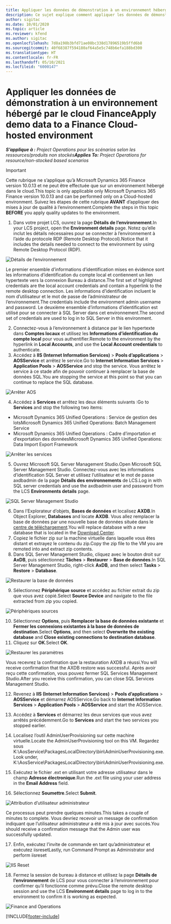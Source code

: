 ```yaml
---
title: Appliquer les données de démonstration à un environnement hébergé par le cloud Finance
description: Ce sujet explique comment appliquer les données de démonstration entre Project Operations et un environnement hébergé dans le cloud Dynamics 365 Finance.
author: sigitac
ms.date: 10/01/2020
ms.topic: article
ms.reviewer: kfend
ms.author: sigitac
ms.openlocfilehash: 7d8a198b3bfd71ae08bc338d17896519b5ffd6b8
ms.sourcegitcommit: 40f68387f594180af64a5e5c748b6efa188bd300
ms.translationtype: HT
ms.contentlocale: fr-FR
ms.lasthandoff: 05/10/2021
ms.locfileid: "6000147"
---
```

# <a name="apply-demo-data-to-a-finance-cloud-hosted-environment"></a><span data-ttu-id="64cf1-103">Appliquer les données de démonstration à un environnement hébergé par le cloud Finance</span><span class="sxs-lookup"><span data-stu-id="64cf1-103">Apply demo data to a Finance Cloud-hosted environment</span></span>

<span data-ttu-id="64cf1-104">_**S’applique à :** Project Operations pour les scénarios selon les ressources/produits non stockés_</span><span class="sxs-lookup"><span data-stu-id="64cf1-104">_**Applies To:** Project Operations for resource/non-stocked based scenarios_</span></span>

> [!IMPORTANT]
> <span data-ttu-id="64cf1-105">Cette rubrique ne s’applique qu’à Microsoft Dynamics 365 Finance version 10.0.13 et ne peut être effectuée que sur un environnement hébergé dans le cloud.</span><span class="sxs-lookup"><span data-stu-id="64cf1-105">This topic is only applicable only Microsoft Dynamics 365 Finance version 10.0.13 and can be performed only on a Cloud-hosted environment.</span></span> <span data-ttu-id="64cf1-106">Suivez les étapes de cette rubrique **AVANT** d’appliquer des mises à jour de qualité à l’environnement.</span><span class="sxs-lookup"><span data-stu-id="64cf1-106">Complete the steps in this topic **BEFORE** you apply quality updates to the environment.</span></span>

1. <span data-ttu-id="64cf1-107">Dans votre projet LCS, ouvrez la page **Détails de l’environnement**.</span><span class="sxs-lookup"><span data-stu-id="64cf1-107">In your LCS project, open the **Environment details** page.</span></span> <span data-ttu-id="64cf1-108">Notez qu’elle inclut les détails nécessaires pour se connecter à l’environnement à l’aide du protocole RDP (Remote Desktop Protocol).</span><span class="sxs-lookup"><span data-stu-id="64cf1-108">Notice that it includes the details needed to connect to the environment by using Remote Desktop Protocol (RDP).</span></span>

![Détails de l’environnement](./media/1EnvironmentDetails.png)

<span data-ttu-id="64cf1-110">Le premier ensemble d’informations d’identification mises en évidence sont les informations d’identification du compte local et contiennent un lien hypertexte vers la connexion Bureau à distance.</span><span class="sxs-lookup"><span data-stu-id="64cf1-110">The first set of highlighted credentials are the local account credentials and contain a hyperlink to the remote desktop connection.</span></span> <span data-ttu-id="64cf1-111">Les informations d’identification incluent le nom d’utilisateur et le mot de passe de l’administrateur de l’environnement.</span><span class="sxs-lookup"><span data-stu-id="64cf1-111">The credentials include the environment admin username and password.</span></span> <span data-ttu-id="64cf1-112">Le deuxième ensemble d’informations d’identification est utilisé pour se connecter à SQL Server dans cet environnement.</span><span class="sxs-lookup"><span data-stu-id="64cf1-112">The second set of credentials are used to log in to SQL Server in this environment.</span></span>

2. <span data-ttu-id="64cf1-113">Connectez-vous à l’environnement à distance par le lien hypertexte dans **Comptes locaux** et utilisez les **Informations d’identification du compte local** pour vous authentifier.</span><span class="sxs-lookup"><span data-stu-id="64cf1-113">Remote to the environment by the hyperlink in **Local Accounts**, and use the **Local Account credentials** to authenticate.</span></span>
3. <span data-ttu-id="64cf1-114">Accédez à **IIS (Internet Information Services)** > **Pools d’applications** > **AOSService** et arrêtez le service.</span><span class="sxs-lookup"><span data-stu-id="64cf1-114">Go to **Internet Information Services** > **Application Pools** > **AOSService** and stop the service.</span></span> <span data-ttu-id="64cf1-115">Vous arrêtez le service à ce stade afin de pouvoir continuer à remplacer la base de données SQL.</span><span class="sxs-lookup"><span data-stu-id="64cf1-115">You are stopping the service at this point so that you can continue to replace the SQL database.</span></span>

![Arrêter AOS](./media/2StopAOS.png)

4. <span data-ttu-id="64cf1-117">Accédez à **Services** et arrêtez les deux éléments suivants :</span><span class="sxs-lookup"><span data-stu-id="64cf1-117">Go to **Services** and stop the following two items:</span></span>

- <span data-ttu-id="64cf1-118">Microsoft Dynamics 365 Unified Operations : Service de gestion des lots</span><span class="sxs-lookup"><span data-stu-id="64cf1-118">Microsoft Dynamics 365 Unified Operations: Batch Management Service</span></span>
- <span data-ttu-id="64cf1-119">Microsoft Dynamics 365 Unified Operations : Cadre d’importation et d’exportation des données</span><span class="sxs-lookup"><span data-stu-id="64cf1-119">Microsoft Dynamics 365 Unified Operations: Data Import Export Framework</span></span>

![Arrêter les services](./media/3StopServices.png)

5. <span data-ttu-id="64cf1-121">Ouvrez Microsoft SQL Server Management Studio.</span><span class="sxs-lookup"><span data-stu-id="64cf1-121">Open Microsoft SQL Server Management Studio.</span></span> <span data-ttu-id="64cf1-122">Connectez-vous avec les informations d’identification SQL Server et utilisez l’utilisateur et le mot de passe axdbadmin de la page **Détails des environnements** de LCS.</span><span class="sxs-lookup"><span data-stu-id="64cf1-122">Log in with SQL server credentials and use the axdbadmin user and password from the LCS **Environments details** page.</span></span>

![SQL Server Management Studio](./media/4SSMS.png)

6. <span data-ttu-id="64cf1-124">Dans l’Explorateur d’objets, **Bases de données** et localisez **AXDB**.</span><span class="sxs-lookup"><span data-stu-id="64cf1-124">In Object Explorer, **Databases** and locate **AXDB**.</span></span> <span data-ttu-id="64cf1-125">Vous allez remplacer la base de données par une nouvelle base de données située dans le [centre de téléchargement](https://download.microsoft.com/download/1/a/3/1a314bd2-b082-4a87-abdc-1ba26c92b63d/ProjOpsDemoDataFOGARelease.zip).</span><span class="sxs-lookup"><span data-stu-id="64cf1-125">You will replace database with a new database that is located in the [Download Center](https://download.microsoft.com/download/1/a/3/1a314bd2-b082-4a87-abdc-1ba26c92b63d/ProjOpsDemoDataFOGARelease.zip).</span></span> 
7. <span data-ttu-id="64cf1-126">Copiez le fichier zip sur la machine virtuelle dans laquelle vous êtes distant et extrayez le contenu du zip.</span><span class="sxs-lookup"><span data-stu-id="64cf1-126">Copy the zip file to the VM you are remoted into and extract zip contents.</span></span>
8. <span data-ttu-id="64cf1-127">Dans SQL Server Management Studio, cliquez avec le bouton droit sur **AxDB**, puis sélectionnez **Tâches** > **Restaurer** > **Base de données**.</span><span class="sxs-lookup"><span data-stu-id="64cf1-127">In SQL Server Management Studio, right-click **AxDB**, and then select **Tasks** > **Restore** > **Database**.</span></span>

![Restaurer la base de données](./media/5RestoreDatabase.png)

9. <span data-ttu-id="64cf1-129">Sélectionnez **Périphérique source** et accédez au fichier extrait du zip que vous avez copié.</span><span class="sxs-lookup"><span data-stu-id="64cf1-129">Select **Source Device** and navigate to the file extracted from zip you copied.</span></span>

![Périphériques sources](./media/6SourceDevice.png)

10. <span data-ttu-id="64cf1-131">Sélectionnez **Options**, puis **Remplacer la base de données existante** et **Fermer les connexions existantes à la base de données de destination**.</span><span class="sxs-lookup"><span data-stu-id="64cf1-131">Select **Options**, and then select **Overwrite the existing database** and **Close existing connections to destination database**.</span></span> 
11. <span data-ttu-id="64cf1-132">Cliquez sur **OK**.</span><span class="sxs-lookup"><span data-stu-id="64cf1-132">Select **OK**.</span></span>

![Restaurer les paramètres](./media/7RestoreSetting.png)

<span data-ttu-id="64cf1-134">Vous recevrez la confirmation que la restauration AXDB a réussi.</span><span class="sxs-lookup"><span data-stu-id="64cf1-134">You will receive confirmation that the AXDB restore was successful.</span></span> <span data-ttu-id="64cf1-135">Après avoir reçu cette confirmation, vous pouvez fermer SQL Services Management Studio.</span><span class="sxs-lookup"><span data-stu-id="64cf1-135">After you receive this confirmation, you can close SQL Services Management Studio.</span></span>

12. <span data-ttu-id="64cf1-136">Revenez à **IIS (Internet Information Services)** > **Pools d’applications** > **AOSService** et démarrez AOSService.</span><span class="sxs-lookup"><span data-stu-id="64cf1-136">Go back to **Internet Information Services** > **Application Pools** > **AOSService** and start the AOSService.</span></span>
13. <span data-ttu-id="64cf1-137">Accédez à **Services** et démarrez les deux services que vous avez arrêtés précédemment.</span><span class="sxs-lookup"><span data-stu-id="64cf1-137">Go to **Services** and start the two services you stopped earlier.</span></span>

14. <span data-ttu-id="64cf1-138">Localisez l’outil AdminUserProvisioning sur cette machine virtuelle.</span><span class="sxs-lookup"><span data-stu-id="64cf1-138">Locate the AdminUserProvisioning tool on this VM.</span></span> <span data-ttu-id="64cf1-139">Regardez sous K:\AosService\PackagesLocalDirectory\bin\AdminUserProvisioning.exe.</span><span class="sxs-lookup"><span data-stu-id="64cf1-139">Look under, K:\AosService\PackagesLocalDirectory\bin\AdminUserProvisioning.exe.</span></span>
15. <span data-ttu-id="64cf1-140">Exécutez le fichier .ext en utilisant votre adresse utilisateur dans le champ **Adresse électronique**.</span><span class="sxs-lookup"><span data-stu-id="64cf1-140">Run the .ext file using your user address in the **Email Address** field.</span></span> 
16. <span data-ttu-id="64cf1-141">Sélectionnez **Soumettre**.</span><span class="sxs-lookup"><span data-stu-id="64cf1-141">Select **Submit**.</span></span>

![Attribution d’utilisateur administrateur](./media/8AdminUserProvisioning.png)

<span data-ttu-id="64cf1-143">Ce processus peut prendre quelques minutes.</span><span class="sxs-lookup"><span data-stu-id="64cf1-143">This takes a couple of minutes to complete.</span></span> <span data-ttu-id="64cf1-144">Vous devriez recevoir un message de confirmation indiquant que l’utilisateur administrateur a été mis à jour avec succès.</span><span class="sxs-lookup"><span data-stu-id="64cf1-144">You should receive a confirmation message that the Admin user was successfully updated.</span></span>

17. <span data-ttu-id="64cf1-145">Enfin, exécutez l’invite de commande en tant qu’administrateur et exécutez iisreset</span><span class="sxs-lookup"><span data-stu-id="64cf1-145">Lastly, run Command Prompt as Administrator and perform iisreset</span></span>

![IIS Reset](./media/9IISReset.png)

18. <span data-ttu-id="64cf1-147">Fermez la session de bureau à distance et utilisez la page **Détails de l’environnement** de LCS pour vous connecter à l’environnement pour confirmer qu’il fonctionne comme prévu.</span><span class="sxs-lookup"><span data-stu-id="64cf1-147">Close the remote desktop session and use the LCS **Environment details** page to log in to the environment to confirm it is working as expected.</span></span>

![Finance and Operations](./media/10FinanceAndOperations.png)


[!INCLUDE[footer-include](../includes/footer-banner.md)]